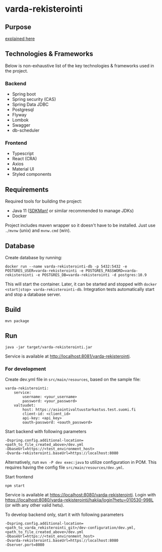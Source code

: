 # varda-rekisterointi

## Purpose

[explained here](https://wiki.eduuni.fi/pages/viewpage.action?pageId=222569474#Vardaohjeetyksityisilleperhep%C3%A4iv%C3%A4hoitajillejaryhm%C3%A4perhep%C3%A4iv%C3%A4hoitajille-Rekister%C3%B6ityminenVardaanjak%C3%A4ytt%C3%B6oikeuksienuusiminen)

## Technologies & Frameworks

Below is non-exhaustive list of the key technologies & frameworks used in the project.

### Backend

* Spring boot
* Spring security (CAS)
* Spring Data JDBC
* Postgresql
* Flyway
* Lombok
* Swagger
* db-scheduler

### Frontend

* Typescript
* React (CRA)
* Axios
* Material UI
* Styled components

## Requirements

Required tools for building the project:

* Java 11 ([SDKMan!](https://sdkman.io/) or similar recommended to manage JDKs)
* Docker

Project includes maven wrapper so it doesn't have to be installed. Just use `./mvnw` (unix) and `mvnw.cmd` (win).

## Database

Create database by running:

    docker run --name varda-rekisterointi-db -p 5432:5432 -e POSTGRES_USER=varda-rekisterointi -e POSTGRES_PASSWORD=varda-rekisterointi -e POSTGRES_DB=varda-rekisterointi -d postgres:10.9

This will start the container. Later, it can be started and stopped with `docker <start|stop> varda-rekisterointi-db`. Integration tests automatically start and stop a database server.

## Build

    mvn package

## Run

    java -jar target/varda-rekisterointi.jar

Service is available at <http://localhost:8081/varda-rekisterointi>.

### For development

Create dev.yml file in `src/main/resources`, based on the sample file:

    varda-rekisterointi:
        service:
            username: <your_username>
            password: <your_password>
        valtuudet:
            host: https://asiointivaltuustarkastus.test.suomi.fi
            client-id: <client_id>
            api-key: <api_key>
            oauth-password: <oauth_password>

Start backend with following parameters

    -Dspring.config.additional-location=<path_to_file_created_above>/dev.yml
    -DbaseUrl=https://<test_environment_host>
    -Dvarda-rekisterointi.baseUrl=https://localhost:8080
    
Alternatively, run `mvn -P dev exec:java` to utilize configuration in POM. This requires having the config file `src/main/resources/dev.yml`.

Start frontend

    npm start

Service is available at <https://localhost:8080/varda-rekisterointi>.
Login with <https://localhost:8080/varda-rekisterointi/hakija/login?hetu=010530-998L> (or with any other valid hetu).

To develop backend only, start it with following parameters

    -Dspring.config.additional-location=<path_to_varda_rekisterointi_git>/dev-configuration/dev.yml,<path_to_file_created_above>/dev.yml
    -DbaseUrl=https://<test_environment_host>
    -Dvarda-rekisterointi.baseUrl=https://localhost:8080
    -Dserver.port=8080
